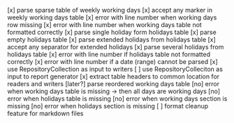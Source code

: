 [x] parse sparse table of weekly working days
[x] accept any marker in weekly working days table
[x] error with line number when working days row missing
[x] error with line number when working days table not formatted correctly
[x] parse single holiday form holidays table
[x] parse empty holidays table
[x] parse extended holidays from holidays table
[x] accept any separator for extended holidays
[x] parse several holidays from holidays table
[x] error with line number if holidays table not formatted correctly
[x] error with line number if a date (range) cannot be parsed
[x] use RepositoryCollection as input to writers
[ ] use RepositoryColleciton as input to report generator
[x] extract table headers to common location for readers and writers
[later?] parse reordered working days table
[no] error when working days table is missing -> then all days are working days
[no] error when holidays table is missing
[no] error when working days section is missing
[no] error when holidays section is missing
[ ] format cleanup feature for markdown files